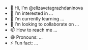 - 👋 Hi, I’m @elizavetagrazhdaninova
- 👀 I’m interested in ...
- 🌱 I’m currently learning ...
- 💞️ I’m looking to collaborate on ...
- 📫 How to reach me ...
- 😄 Pronouns: ...
- ⚡ Fun fact: ...

<!---
elizavetagrazhdaninova/elizavetagrazhdaninova is a ✨ special ✨ repository because its `README.md` (this file) appears on your GitHub profile.
You can click the Preview link to take a look at your changes.
--->
